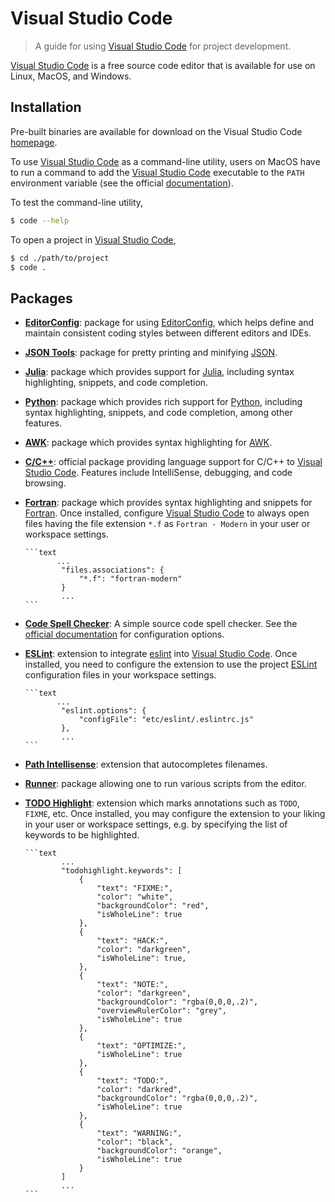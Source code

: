# Visual Studio Code

> A guide for using [Visual Studio Code][vscode] for project development.

[Visual Studio Code][vscode] is a free source code editor that is available for use on Linux, MacOS, and Windows.

## Installation

Pre-built binaries are available for download on the Visual Studio Code [homepage][vscode].

To use [Visual Studio Code][vscode] as a command-line utility, users on MacOS have to run a command to add the [Visual Studio Code][vscode] executable to the `PATH` environment variable (see the official [documentation][vscode-macos-setup]). 

To test the command-line utility,

```bash
$ code --help
```

To open a project in [Visual Studio Code][vscode],

```bash
$ cd ./path/to/project
$ code .
```

## Packages

-   [**EditorConfig**][vscode-editorconfig]: package for using [EditorConfig][editorconfig], which helps define and maintain consistent coding styles between different editors and IDEs.

-   [**JSON Tools**][vscode-json-tools]: package for pretty printing and minifying [JSON][json].

-   [**Julia**][vscode-julia]: package which provides support for [Julia][julia], including syntax highlighting, snippets, and code completion.

-   [**Python**][vscode-python]: package which provides rich support for [Python][python], including syntax highlighting, snippets, and code completion, among other features.

-   [**AWK**][vscode-awk]: package which provides syntax highlighting for [AWK][awk].

-   [**C/C++**][vscode-cpptools]: official package providing language support for C/C++ to [Visual Studio Code][vscode]. Features include IntelliSense, debugging, and code browsing.

-   [**Fortran**][vscode-fortran]: package which provides syntax highlighting and snippets for [Fortran][fortran]. Once installed, configure [Visual Studio Code][vscode] to always open files having the file extension `*.f` as `Fortran - Modern` in your user or workspace settings.

        ```text
               ...
                "files.associations": {
                    "*.f": "fortran-modern"
                }
                ...
        ```

-   [**Code Spell Checker**][vscode-spell-checker]: A simple source code spell checker. See the [official documentation][vscode-spell-checker-readme] for configuration options.

-   [**ESLint**][vscode-eslint]: extension to integrate [eslint][eslint] into [Visual Studio Code][vscode]. Once installed, you need to configure the extension to use the project [ESLint][eslint] configuration files in your workspace settings.

        ```text
               ...
                "eslint.options": {
                    "configFile": "etc/eslint/.eslintrc.js"
                },
                ...
        ```

-   [**Path Intellisense**][vscode-path-intellisense]: extension that autocompletes filenames.

-   [**Runner**][vscode-runner]: package allowing one to run various scripts from the editor.

-   [**TODO Highlight**][vscode-todo-highlight]: extension which marks annotations such as `TODO`, `FIXME`, etc. Once installed, you may configure the extension to your liking in your user or workspace settings, e.g. by specifying the list of keywords to be highlighted.

        ```text
                ...
                "todohighlight.keywords": [
                    {
                        "text": "FIXME:",
                        "color": "white",
                        "backgroundColor": "red",
                        "isWholeLine": true
                    },
                    {
                        "text": "HACK:",
                        "color": "darkgreen",
                        "isWholeLine": true,
                    },
                    {
                        "text": "NOTE:",
                        "color": "darkgreen",
                        "backgroundColor": "rgba(0,0,0,.2)",
                        "overviewRulerColor": "grey",
                        "isWholeLine": true
                    },
                    {
                        "text": "OPTIMIZE:",
                        "isWholeLine": true
                    },
                    {
                        "text": "TODO:",
                        "color": "darkred",
                        "backgroundColor": "rgba(0,0,0,.2)", 
                        "isWholeLine": true
                    },
                    {
                        "text": "WARNING:",
                        "color": "black",
                        "backgroundColor": "orange",
                        "isWholeLine": true
                    }
                ]
                ...
        ```

<section class="links">

[vscode]: https://code.visualstudio.com/

[vscode-macos-setup]: https://code.visualstudio.com/docs/setup/mac

[vscode-eslint]: https://github.com/Microsoft/vscode-eslint

[vscode-spell-checker]: https://github.com/Jason-Rev/vscode-spell-checker

[vscode-spell-checker-readme]: https://github.com/Jason-Rev/vscode-spell-checker/blob/master/client/README.md

[vscode-path-intellisense]: https://github.com/ChristianKohler/PathIntellisense

[vscode-todo-highlight]: https://github.com/wayou/vscode-todo-highlight

[vscode-editorconfig]: https://github.com/editorconfig/editorconfig-vscode

[vscode-json-tools]: https://marketplace.visualstudio.com/items?itemName=eriklynd.json-tools#overview

[vscode-python]: https://github.com/Microsoft/vscode-python

[vscode-julia]: https://github.com/JuliaEditorSupport/julia-vscode

[vscode-awk]: https://github.com/luggage66/vscode-awk

[vscode-cpptools]: https://marketplace.visualstudio.com/items?itemName=ms-vscode.cpptools

[vscode-fortran]: https://github.com/Gimly/vscode-fortran

[vscode-runner]: https://github.com/mattn/vscode-runner

[eslint]: http://eslint.org/

[json]: http://www.json.org/

[editorconfig]: http://editorconfig.org/

[python]: https://www.python.org/

[julia]: https://julialang.org/

[awk]: https://en.wikipedia.org/wiki/AWK

[fortran]: https://en.wikipedia.org/wiki/Fortran

</section>

<!-- /.links -->
